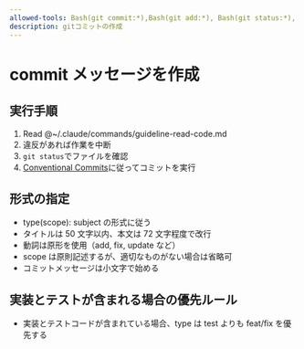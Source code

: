 ```yaml
---
allowed-tools: Bash(git commit:*),Bash(git add:*), Bash(git status:*),
description: gitコミットの作成
---
```


# commit メッセージを作成

## 実行手順

1. Read @~/.claude/commands/guideline-read-code.md
2. 違反があれば作業を中断
3. `git status`でファイルを確認
4. [Conventional Commits](https://www.conventionalcommits.org/en/v1.0.0/)に従ってコミットを実行

## 形式の指定

- type(scope): subject の形式に従う
- タイトルは 50 文字以内、本文は 72 文字程度で改行
- 動詞は原形を使用（add, fix, update など）
- scope は原則記述するが、適切なものがない場合は省略可
- コミットメッセージは小文字で始める

## 実装とテストが含まれる場合の優先ルール

- 実装とテストコードが含まれている場合、type は test よりも feat/fix を優先する
